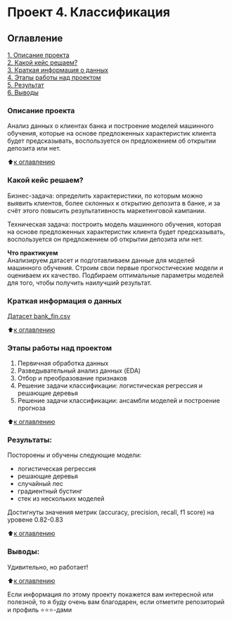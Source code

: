 # Проект 4. Классификация

## Оглавление  
[1. Описание проекта](.README.md#Описание-проекта)  
[2. Какой кейс решаем?](.README.md#Какой-кейс-решаем)  
[3. Краткая информация о данных](.README.md#Краткая-информация-о-данных)  
[4. Этапы работы над проектом](.README.md#Этапы-работы-над-проектом)  
[5. Результат](.README.md#Результат)    
[6. Выводы](.README.md#Выводы) 

### Описание проекта    
Анализ данных о клиентах банка и построение моделей машинного обучения, которые на основе предложенных характеристик клиента будет предсказывать, воспользуется он предложением об открытии депозита или нет.

:arrow_up:[к оглавлению](_)


### Какой кейс решаем?    
Бизнес-задача: определить характеристики, по которым можно выявить клиентов, более склонных к открытию депозита в банке, и за счёт этого повысить результативность маркетинговой кампании.

Техническая задача: построить модель машинного обучения, которая на основе предложенных характеристик клиента будет предсказывать, воспользуется он предложением об открытии депозита или нет.

**Что практикуем**     
Анализируем датасет и подготавливаем данные для моделей машинного обучения.
Строим свои первые прогностические модели и оцениваем их качество. Подбираем оптимальные параметры моделей для того, чтобы получить наилучший результат.


### Краткая информация о данных
[Датасет bank_fin.csv](https://github.com/sergstar/data_science_student/tree/main/project_3/data/bank_fin.csv)
  
:arrow_up:[к оглавлению](.README.md#Оглавление)


### Этапы работы над проектом  
1. Первичная обработка данных
2. Разведывательный анализ данных (EDA)
3. Отбор и преобразование признаков
4. Решение задачи классификации: логистическая регрессия и решающие деревья
5. Решение задачи классификации: ансамбли моделей и построение прогноза

:arrow_up:[к оглавлению](.README.md#Оглавление)


### Результаты:  
Постороены и обучены следующие модели:
- логистическая регрессия
- решающие деревья
- случайный лес
- градиентный бустинг
- стек из нескольких моделей

Достигнуты значения метрик (accuracy, precision, recall, f1 score) на уровене 0.82-0.83


:arrow_up:[к оглавлению](.README.md#Оглавление)


### Выводы:  
Удивительно, но работает!

:arrow_up:[к оглавлению](.README.md#Оглавление)


Если информация по этому проекту покажется вам интересной или полезной, то я буду очень вам благодарен, если отметите репозиторий и профиль ⭐️⭐️⭐️-дами